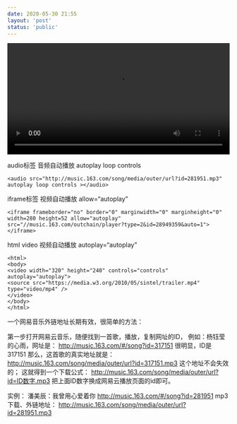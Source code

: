 ```yaml
---
date: 2020-05-30 21:55
layout: 'post'
status: 'public'
---
```


<video width="100%" controls="controls" autoplay="autoplay"><source src="https://github.com/behalcyon/cited_video/raw/master/video/Copenhagen%20Vacation%20Travel%20Guide%20%7C%20Expedia.mp4"></video>

audio标签 音频自动播放 autoplay loop controls
```
<audio src="http://music.163.com/song/media/outer/url?id=281951.mp3" autoplay loop controls ></audio>
```

iframe标签 视频自动播放 allow=“autoplay”
```
<iframe frameborder="no" border="0" marginwidth="0" marginheight="0" width=280 height=52 allow="autoplay" src="//music.163.com/outchain/player?type=2&id=28949359&auto=1"></iframe>
```

html video 视频自动播放 autoplay=“autoplay”
```
<html>
<body>
<video width="320" height="240" controls="controls" autoplay="autoplay">
<source src="https://media.w3.org/2010/05/sintel/trailer.mp4" type="video/mp4" />  
</video>
</body>
</html>
```


一个网易音乐外链地址长期有效，很简单的方法：

第一步打开网易云音乐，随便找到一首歌，播放，复制网址的ID，
例如：杨钰莹的心雨，网址是：
http://music.163.com/#/song?id=317151
很明显，ID是317151
那么，这首歌的真实地址就是：
http://music.163.com/song/media/outer/url?id=317151.mp3
这个地址不会失效的；
这就得到一个下载公式：
http://music.163.com/song/media/outer/url?id=ID数字.mp3
把上面ID数字换成网易云播放页面的id即可。

实例：
潘美辰：我曾用心爱着你
http://music.163.com/#/song?id=281951
mp3下载、外链地址：
http://music.163.com/song/media/outer/url?id=281951.mp3